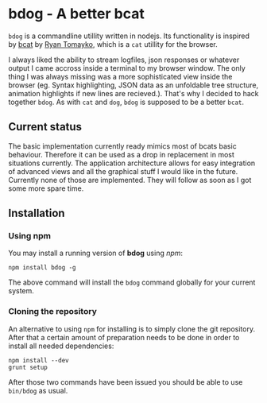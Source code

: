 # bdog - A better bcat

`bdog` is a commandline utillity written in nodejs. Its functionality is
inspired by [bcat](https://github.com/rtomayko/bcat) by [Ryan
Tomayko](http://tomayko.com/about), which is a `cat` utillity for the browser.

I always liked the ability to stream logfiles, json responses or whatever
output I came accross inside a terminal to my browser window. The only thing
I was always missing was a more sophisticated view inside the browser (eg.
Syntax highlighting, JSON data as an unfoldable tree structure, animation
highlights if new lines are recieved.). That's why I decided to hack together
`bdog`. As with `cat` and `dog`, `bdog` is supposed to be a better `bcat`.

## Current status

The basic implementation currently ready mimics most of bcats basic behaviour.
Therefore it can be used as a drop in replacement in most situations currently.
The application architecture allows for easy integration of advanced views and
all the graphical stuff I would like in the future. Currently none of those are
implemented. They will follow as soon as I got some more spare time.

## Installation

### Using npm

You may install a running version of **bdog** using *npm*:

	npm install bdog -g
	
The above command will install the `bdog` command globally for your current system.

### Cloning the repository

An alternative to using `npm` for installing is to simply clone the git repository. After that a certain amount of preparation needs to be done in order to install all needed dependencies:

	npm install --dev
	grunt setup
	
After those two commands have been issued you should be able to use `bin/bdog` as usual.
